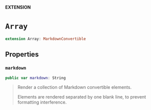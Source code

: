 **EXTENSION**

# `Array`
```swift
extension Array: MarkdownConvertible
```

## Properties
### `markdown`

```swift
public var markdown: String
```

> Render a collection of Markdown convertible elements.
>
> Elements are rendered separated by one blank line, to prevent formatting interference.

